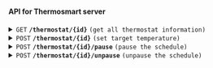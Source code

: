 #### API for Thermosmart server

<details>
 <summary><code>GET</code> <code><b>/thermostat/{id}</b></code> <code>(get all thermostat information)</code></summary>

##### Parameters

> | name | type | data type | description                                |
> |------|------|-----------|--------------------------------------------|
> | id   | path | string    | The id of the thermostat; Example: IT01234 |

##### Responses

> | http code | content-type                      | response                 |
> |-----------|-----------------------------------|--------------------------|
> | `200`     | `text/plain;charset=UTF-8`        | json response, see below |
> | `400`     | `text/plain;charset=UTF-8`        | `no activated device`    |

JSON response
```json
{
  "name": "IT01234",
  "room_temperature": 202,
  "target_temperature": 140,
  "outside_temperature": 19,
  "predefined_temperatures": {
    "anti_freeze": 50,
    "comfort": 215,
    "home": 180,
    "not_home": 150,
    "pause": 125
  },
  "standard_week": [
    {
      "start": [
        0,
        6,
        30
      ],
      "temperature": "home"
    },
    {
      "start": [
        0,
        7,
        30
      ],
      "temperature": "not_home"
    },
    {
      "start": [
        0,
        17,
        0
      ],
      "temperature": "home"
    },
    {
      "start": [
        0,
        20,
        30
      ],
      "temperature": "pause"
    },
    {
      "start": [
        1,
        6,
        30
      ],
      "temperature": "home"
    },
    {
      "start": [
        1,
        7,
        30
      ],
      "temperature": "not_home"
    },
    {
      "start": [
        1,
        17,
        0
      ],
      "temperature": "home"
    },
    {
      "start": [
        1,
        20,
        30
      ],
      "temperature": "pause"
    },
    {
      "start": [
        2,
        6,
        30
      ],
      "temperature": "home"
    },
    {
      "start": [
        2,
        7,
        30
      ],
      "temperature": "not_home"
    },
    {
      "start": [
        2,
        17,
        0
      ],
      "temperature": "home"
    },
    {
      "start": [
        2,
        20,
        30
      ],
      "temperature": "pause"
    },
    {
      "start": [
        3,
        6,
        30
      ],
      "temperature": "home"
    },
    {
      "start": [
        3,
        7,
        30
      ],
      "temperature": "not_home"
    },
    {
      "start": [
        3,
        17,
        0
      ],
      "temperature": "home"
    },
    {
      "start": [
        3,
        20,
        30
      ],
      "temperature": "pause"
    },
    {
      "start": [
        4,
        6,
        30
      ],
      "temperature": "home"
    },
    {
      "start": [
        4,
        7,
        30
      ],
      "temperature": "not_home"
    },
    {
      "start": [
        4,
        17,
        0
      ],
      "temperature": "home"
    },
    {
      "start": [
        4,
        20,
        30
      ],
      "temperature": "pause"
    },
    {
      "start": [
        5,
        7,
        30
      ],
      "temperature": "home"
    },
    {
      "start": [
        5,
        20,
        30
      ],
      "temperature": "pause"
    },
    {
      "start": [
        6,
        7,
        30
      ],
      "temperature": "home"
    },
    {
      "start": [
        6,
        20,
        30
      ],
      "temperature": "pause"
    }
  ],
  "exceptions": [
    
  ],
  "source": 3,
  "firmware": 30030131,
  "ot": {
    "enabled": 0,
    "raw": {
      "ot0": 0,
      "ot1": 0,
      "ot3": 0,
      "ot17": 0,
      "ot18": 0,
      "ot19": 0,
      "ot25": 0,
      "ot26": 0,
      "ot27": 0,
      "ot28": 0,
      "ot34": 0,
      "ot56": 0,
      "ot125": 0
    }
  }
}
```

##### Example cURL

> ```javascript
>  curl -X GET 'http://thermoserver.localdomain:3888/thermostat/IT01234'
> ```
</details>

<details>
 <summary><code>POST</code> <code><b>/thermostat/{id}</b></code> <code>(set target temperature)</code></summary>

##### Parameters

> | name | type | data type | description                                |
> |------|------|-----------|--------------------------------------------|
> | id   | path | string    | The id of the thermostat; Example: IT01234 |

##### Data
Json data with the following properies
> | name               | data type | description                                                        |
> |--------------------|-----------|--------------------------------------------------------------------|
> | target_temperature | integer   | The actual temperature in tenth degrees; So 160 means 16.0 degrees |

Example:
```json
{
  "temperature": 160
}
```

##### Responses

> | http code | content-type                      | response              |
> |-----------|-----------------------------------|-----------------------|
> | `200`     | `text/plain;charset=UTF-8`        | `OK`                  |
> | `400`     | `text/plain;charset=UTF-8`        | `no activated device` |


##### Example cURL

> ```javascript
>  curl -X PUT -H "Content-Type: application/json" --data '{"target_temperature": 160}' http://thermoserver.localdomain:3888/thermostat/IT01234
> ```
</details>

<details>
 <summary><code>POST</code> <code><b>/thermostat/{id}/pause</b></code> <code>(pause the schedule)</code></summary>

##### Parameters

> | name | type | data type | description                                |
> |------|------|-----------|--------------------------------------------|
> | id   | path | string    | The id of the thermostat; Example: IT01234 |

##### Responses

> | http code | content-type                      | response              |
> |-----------|-----------------------------------|-----------------------|
> | `200`     | `text/plain;charset=UTF-8`        | `OK`                  |
> | `400`     | `text/plain;charset=UTF-8`        | `no activated device` |


##### Example cURL

> ```javascript
>  curl -X POST 'http://thermoserver.localdomain:3888/thermostat/IT01234/pause
> ```
</details>

<details>
 <summary><code>POST</code> <code><b>/thermostat/{id}/unpause</b></code> <code>(unpause the schedule)</code></summary>

After unpausing the thermostat it will go back to the target_temperature that was used when the thermostat was paused.

##### Parameters

> | name | type | data type | description                                |
> |------|------|-----------|--------------------------------------------|
> | id   | path | string    | The id of the thermostat; Example: IT01234 |

##### Responses

> | http code | content-type                      | response              |
> |-----------|-----------------------------------|-----------------------|
> | `200`     | `text/plain;charset=UTF-8`        | `OK`                  |
> | `400`     | `text/plain;charset=UTF-8`        | `no activated device` |


##### Example cURL

> ```javascript
>  curl -X POST 'http://thermoserver.localdomain:3888/thermostat/IT01234/unpause
> ```
</details>
